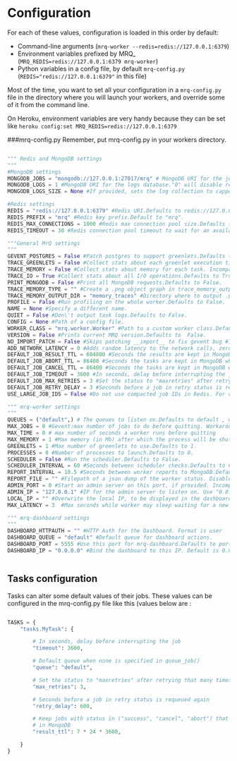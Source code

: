 # Configuration

For each of these values, configuration is loaded in this order by default:

- Command-line arguments (`mrq-worker --redis=redis://127.0.0.1:6379`)
- Environment variables prefixed by MRQ_ (`MRQ_REDIS=redis://127.0.0.1:6379 mrq-worker`)
- Python variables in a config file, by default `mrq-config.py` (`REDIS="redis://127.0.0.1:6379"` in this file)

Most of the time, you want to set all your configuration in a `mrq-config.py` file in the directory where you will launch your workers, and override some of it from the command line.

On Heroku, environment variables are very handy because they can be set like `heroku config:set MRQ_REDIS=redis://127.0.0.1:6379`

###mrq-config.py
Remember, put mrq-config.py in your workers directory.
```python

""" Redis and MongoDB settings
"""
#MongoDB settings
MONGODB_JOBS = "mongodb://127.0.0.1:27017/mrq" # MongoDB URI for the jobs, scheduled_jobs & workers database.Defaults to mongodb://127.0.0.1:27017/mrq
MONGODB_LOGS = 1 #MongoDB URI for the logs database."0" will disable remote logs, "1" will use main MongoDB.Defaults to 1
MONGODB_LOGS_SIZE = None #If provided, sets the log collection to capped to that amount of bytes.

#Redis settings
REDIS = "redis://127.0.0.1:6379" #Redis URI.Defaults to redis://127.0.0.1:6379
REDIS_PREFIX = "mrq" #Redis key prefix.Default to "mrq".
REDIS_MAX_CONNECTIONS = 1000 #Redis max connection pool size.Defaults to 1000.
REDIS_TIMEOUT = 30 #Redis connection pool timeout to wait for an available connection.Defaults to 30.

"""General MrQ settings
"""
GEVENT_POSTGRES = False #Patch postgres to support greenlets.Defaults to False.
TRACE_GREENLETS = False #Collect stats about each greenlet execution time and switches.Defaults to False.
TRACE_MEMORY = False #Collect stats about memory for each task. Incompatible with `GREENLETS` > 1. Defaults to False.
TRACE_IO = True #Collect stats about all I/O operations.Defaults to True.
PRINT_MONGODB = False #Print all MongoDB requests.Defaults to False.
TRACE_MEMORY_TYPE = "" #Create a .png object graph in trace_memory_output_dir with a random object of this type.
TRACE_MEMORY_OUTPUT_DIR = "memory_traces" #Directory where to output .pngs with object graphs.Defaults to folder memory_traces.
PROFILE = False #Run profiling on the whole worker.Defaults to False.
NAME = None #Specify a different name.
QUIET = False #Don\'t output task logs.Defaults to False.
CONFIG = None #Path of a config file.
WORKER_CLASS = "mrq.worker.Worker" #Path to a custom worker class.Defaults to "mrq.worker.Worker".
VERSION = False #Prints current MRQ version.Defaults to  False.
NO_IMPORT_PATCH = False #Skips patching __import__ to fix gevent bug #108.Defaults to False.
ADD_NETWORK_LATENCY = 0 #Adds random latency to the network calls, zero to N seconds. Can be a range (1-2)').Defaults to 0.
DEFAULT_JOB_RESULT_TTL = 604800 #Seconds the results are kept in MongoDB when status is success.Defaults to 604800 seconds which is 7 days.
DEFAULT_JOB_ABORT_TTL = 86400 #Seconds the tasks are kept in MongoDB when status is abort.Defaults to 86400 seconds which is 1 day.
DEFAULT_JOB_CANCEL_TTL = 86400 #Seconds the tasks are kept in MongoDB when status is cancelDefaults to 86400 seconds which is 1 day.
DEFAULT_JOB_TIMEOUT = 3600 #In seconds, delay before interrupting the job.Defaults to 3600 seconds which is 1 hour.
DEFAULT_JOB_MAX_RETRIES = 3 #Set the status to "maxretries" after retrying that many times.Defaults to 3 seconds.
DEFAULT_JOB_RETRY_DELAY = 3 #Seconds before a job in retry status is requeued again.Defaults to 3 seconds.
USE_LARGE_JOB_IDS = False #Do not use compacted job IDs in Redis. For compatibility with 0.1.x only. Defaults to

""" mrq-worker settings
"""
QUEUES = ("default",) # The queues to listen on.Defaults to default , which will listen on all queues.
MAX_JOBS = 0 #Gevent:max number of jobs to do before quitting. Workaround for memory leaks in your tasks. Defaults to 0
MAX_TIME = 0 # max number of seconds a worker runs before quitting
MAX_MEMORY = 1 #Max memory (in Mb) after which the process will be shut down. Use with PROCESS = [1-N] to have the worker automatically respawned when this happens.Defaults to 1
GREENLETS = 1 #Max number of greenlets to use.Defaults to 1.
PROCESSES = 0 #Number of processes to launch.Defaults to 0.
SCHEDULER = False #Run the scheduler.Defaults to False.
SCHEDULER_INTERVAL = 60 #Seconds between scheduler checks.Defaults to 60 seconds, only ints are acceptable.
REPORT_INTERVAL = 10.5 #Seconds between worker reports to MongoDB.Defaults to 10 seconds, floats are acceptable too.
REPORT_FILE = "" #Filepath of a json dump of the worker status. Disabled if none.
ADMIN_PORT = 0 #Start an admin server on this port, if provided. Incompatible with --processes.Defaults to 0
ADMIN_IP = "127.0.0.1" #IP for the admin server to listen on. Use "0.0.0.0" to allow access from outside.Defaults to 127.0.0.1.
LOCAL_IP = "" #Overwrite the local IP, to be displayed in the dashboard.
MAX_LATENCY = 3  #Max seconds while worker may sleep waiting for a new job.Can be < 1 and a float value.

""" mrq-dashboard settings
"""
DASHBOARD_HTTPAUTH = "" #HTTP Auth for the Dashboard. Format is user
DASHBOARD_QUEUE = "default" #Default queue for dashboard actions.
DASHBOARD_PORT = 5555 #Use this port for mrq-dashboard.Defaults to port 5555.
DASHBOARD_IP = "0.0.0.0" #Bind the dashboard to this IP. Default is 0.0.0.0, use 127.0.0.1 to restrict access.



```
## Tasks configuration

Tasks can alter some default values of their jobs. These values can be configured in the mrq-config.py file like this (values below are :

```python

TASKS = {
    "tasks.MyTask": {

        # In seconds, delay before interrupting the job
        "timeout": 3600,

        # Default queue when none is specified in queue_job()
        "queue": "default",

        # Set the status to "maxretries" after retrying that many times
        "max_retries": 3,

        # Seconds before a job in retry status is requeued again
        "retry_delay": 600,

        # Keep jobs with status in ("success", "cancel", "abort") that many seconds
        # in MongoDB
        "result_ttl": 7 * 24 * 3600,

    }
}

```
